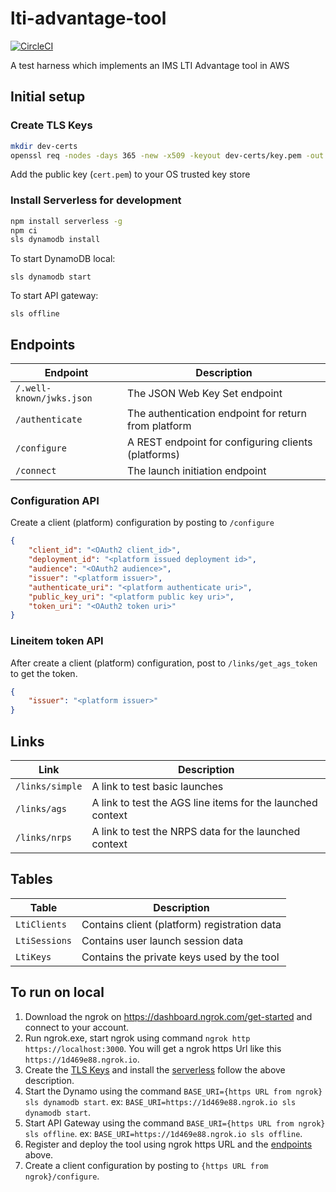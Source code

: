 # lti-advantage-tool

[![CircleCI](https://circleci.com/gh/khorwood/lti-advantage-tool-serverless.svg?style=svg)](https://circleci.com/gh/khorwood/lti-advantage-tool-serverless)

A test harness which implements an IMS LTI Advantage tool in AWS

## Initial setup

### Create TLS Keys

```sh
mkdir dev-certs
openssl req -nodes -days 365 -new -x509 -keyout dev-certs/key.pem -out dev-certs/cert.pem
```

Add the public key (`cert.pem`) to your OS trusted key store

### Install Serverless for development

```sh
npm install serverless -g
npm ci
sls dynamodb install
```

To start DynamoDB local:

`sls dynamodb start`

To start API gateway:

`sls offline`

## Endpoints

| Endpoint | Description |
| -- | -- |
| `/.well-known/jwks.json` | The JSON Web Key Set endpoint |
| `/authenticate` | The authentication endpoint for return from platform |
| `/configure` | A REST endpoint for configuring clients (platforms) |
| `/connect` | The launch initiation endpoint |

### Configuration API

Create a client (platform) configuration by posting to `/configure`

```json
{
    "client_id": "<OAuth2 client_id>",
    "deployment_id": "<platform issued deployment id>",
    "audience": "<OAuth2 audience>",
    "issuer": "<platform issuer>",
    "authenticate_uri": "<platform authenticate uri>",
    "public_key_uri": "<platform public key uri>",
    "token_uri": "<OAuth2 token uri>"
}
```

### Lineitem token API 
After create a client (platform) configuration, post to `/links/get_ags_token` to get the token.

```json
{
    "issuer": "<platform issuer>"
}
```
## Links

| Link | Description |
| -- | -- |
| `/links/simple` | A link to test basic launches |
| `/links/ags` | A link to test the AGS line items for the launched context |
| `/links/nrps` | A link to test the NRPS data for the launched context |

## Tables

| Table | Description |
| -- | -- |
| `LtiClients` | Contains client (platform) registration data |
| `LtiSessions` | Contains user launch session data |
| `LtiKeys` | Contains the private keys used by the tool |

## To run on local

1. Download the ngrok on https://dashboard.ngrok.com/get-started and connect to your account.
2. Run ngrok.exe, start ngrok using command `ngrok http https://localhost:3000`. You will get a ngrok https Url like this `https://1d469e88.ngrok.io`.
3. Create the [TLS Keys](#create-tls-keys) and install the [serverless](#install-serverless-for-development) follow the above description.
4. Start the Dynamo using the command  `BASE_URI={https URL from ngrok} sls dynamodb start`. ex: `BASE_URI=https://1d469e88.ngrok.io sls dynamodb start`.
5. Start API Gateway using the command `BASE_URI={https URL from ngrok} sls offline`. ex: `BASE_URI=https://1d469e88.ngrok.io sls offline`.
6. Register and deploy the tool using ngrok https URL and the [endpoints](#Endpoints) above.
7. Create a client configuration by posting to `{https URL from ngrok}/configure`.
